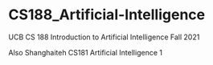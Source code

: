 # CS188_Artificial-Intelligence
UCB CS 188 Introduction to Artificial Intelligence Fall 2021

Also Shanghaiteh CS181 Artificial Intelligence 1
